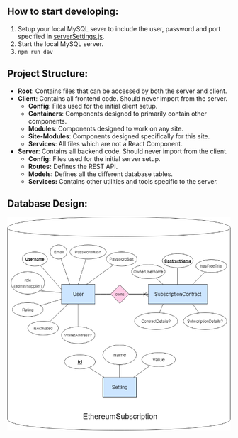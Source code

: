 ## How to start developing:
1. Setup your local MySQL sever to include the user, password and port specified in [serverSettings.js](./server/serverSettings.js).
2. Start the local MySQL server.
3. `npm run dev`

## Project Structure:
- **Root**: Contains files that can be accessed by both the server and client.
- **Client**: Contains all frontend code. Should never import from the server.
    - **Config**: Files used for the initial client setup.
    - **Containers**: Components designed to primarily contain other components.
    - **Modules**: Components designed to work on any site.
    - **Site-Modules**: Components designed specifically for this site.
    - **Services**: All files which are not a React Component.
- **Server**: Contains all backend code. Should never import from the client.
    - **Config:** Files used for the initial server setup.
    - **Routes:** Defines the REST API.
    - **Models:** Defines all the different database tables.
    - **Services:** Contains other utilities and tools specific to the server.
    
## Database Design:
![alt-text](./markdown/ethereum_er.png)
